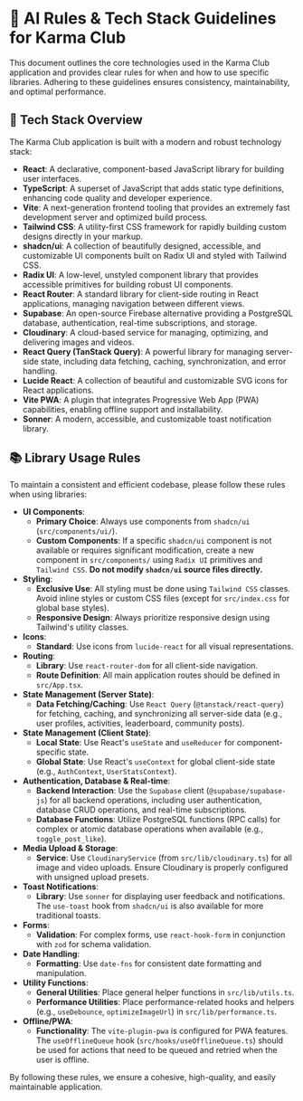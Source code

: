# 🤖 AI Rules & Tech Stack Guidelines for Karma Club

This document outlines the core technologies used in the Karma Club application and provides clear rules for when and how to use specific libraries. Adhering to these guidelines ensures consistency, maintainability, and optimal performance.

## 🚀 Tech Stack Overview

The Karma Club application is built with a modern and robust technology stack:

*   **React**: A declarative, component-based JavaScript library for building user interfaces.
*   **TypeScript**: A superset of JavaScript that adds static type definitions, enhancing code quality and developer experience.
*   **Vite**: A next-generation frontend tooling that provides an extremely fast development server and optimized build process.
*   **Tailwind CSS**: A utility-first CSS framework for rapidly building custom designs directly in your markup.
*   **shadcn/ui**: A collection of beautifully designed, accessible, and customizable UI components built on Radix UI and styled with Tailwind CSS.
*   **Radix UI**: A low-level, unstyled component library that provides accessible primitives for building robust UI components.
*   **React Router**: A standard library for client-side routing in React applications, managing navigation between different views.
*   **Supabase**: An open-source Firebase alternative providing a PostgreSQL database, authentication, real-time subscriptions, and storage.
*   **Cloudinary**: A cloud-based service for managing, optimizing, and delivering images and videos.
*   **React Query (TanStack Query)**: A powerful library for managing server-side state, including data fetching, caching, synchronization, and error handling.
*   **Lucide React**: A collection of beautiful and customizable SVG icons for React applications.
*   **Vite PWA**: A plugin that integrates Progressive Web App (PWA) capabilities, enabling offline support and installability.
*   **Sonner**: A modern, accessible, and customizable toast notification library.

## 📚 Library Usage Rules

To maintain a consistent and efficient codebase, please follow these rules when using libraries:

*   **UI Components**:
    *   **Primary Choice**: Always use components from `shadcn/ui` (`src/components/ui/`).
    *   **Custom Components**: If a specific `shadcn/ui` component is not available or requires significant modification, create a new component in `src/components/` using `Radix UI` primitives and `Tailwind CSS`. **Do not modify `shadcn/ui` source files directly.**
*   **Styling**:
    *   **Exclusive Use**: All styling must be done using `Tailwind CSS` classes. Avoid inline styles or custom CSS files (except for `src/index.css` for global base styles).
    *   **Responsive Design**: Always prioritize responsive design using Tailwind's utility classes.
*   **Icons**:
    *   **Standard**: Use icons from `lucide-react` for all visual representations.
*   **Routing**:
    *   **Library**: Use `react-router-dom` for all client-side navigation.
    *   **Route Definition**: All main application routes should be defined in `src/App.tsx`.
*   **State Management (Server State)**:
    *   **Data Fetching/Caching**: Use `React Query` (`@tanstack/react-query`) for fetching, caching, and synchronizing all server-side data (e.g., user profiles, activities, leaderboard, community posts).
*   **State Management (Client State)**:
    *   **Local State**: Use React's `useState` and `useReducer` for component-specific state.
    *   **Global State**: Use React's `useContext` for global client-side state (e.g., `AuthContext`, `UserStatsContext`).
*   **Authentication, Database & Real-time**:
    *   **Backend Interaction**: Use the `Supabase` client (`@supabase/supabase-js`) for all backend operations, including user authentication, database CRUD operations, and real-time subscriptions.
    *   **Database Functions**: Utilize PostgreSQL functions (RPC calls) for complex or atomic database operations when available (e.g., `toggle_post_like`).
*   **Media Upload & Storage**:
    *   **Service**: Use `CloudinaryService` (from `src/lib/cloudinary.ts`) for all image and video uploads. Ensure Cloudinary is properly configured with unsigned upload presets.
*   **Toast Notifications**:
    *   **Library**: Use `sonner` for displaying user feedback and notifications. The `use-toast` hook from `shadcn/ui` is also available for more traditional toasts.
*   **Forms**:
    *   **Validation**: For complex forms, use `react-hook-form` in conjunction with `zod` for schema validation.
*   **Date Handling**:
    *   **Formatting**: Use `date-fns` for consistent date formatting and manipulation.
*   **Utility Functions**:
    *   **General Utilities**: Place general helper functions in `src/lib/utils.ts`.
    *   **Performance Utilities**: Place performance-related hooks and helpers (e.g., `useDebounce`, `optimizeImageUrl`) in `src/lib/performance.ts`.
*   **Offline/PWA**:
    *   **Functionality**: The `vite-plugin-pwa` is configured for PWA features. The `useOfflineQueue` hook (`src/hooks/useOfflineQueue.ts`) should be used for actions that need to be queued and retried when the user is offline.

By following these rules, we ensure a cohesive, high-quality, and easily maintainable application.